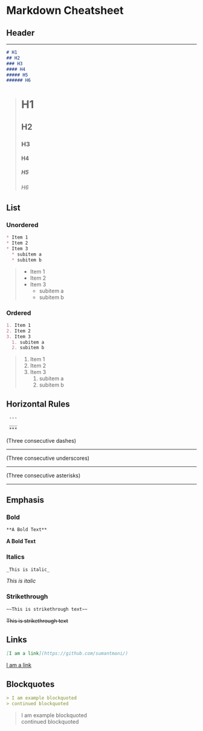 # Markdown Cheatsheet

## Header
---
```markdown
# H1
## H2
### H3
#### H4
##### H5
###### H6
```
> # H1
> ## H2
> ### H3
> #### H4
> ##### H5
> ###### H6

## List 
### Unordered 
```markdown
* Item 1
* Item 2
* Item 3
  * subitem a
  * subitem b
```
> * Item 1
> * Item 2
> * Item 3
>   * subitem a
>   * subitem b

### Ordered 
```markdown
1. Item 1
2. Item 2
3. Item 3
  1. subitem a
  2. subitem b
```
> 1. Item 1
> 2. Item 2
> 3. Item 3
>    1. subitem a
>    2. subitem b

## Horizontal Rules
```markdown
 ---
 ___
 *** 
 ```
 (Three consecutive dashes) 
 
 --- 
 (Three consecutive underscores) 
 
 ___
 (Three consecutive asterisks) 
 
 *** 

## Emphasis 
### Bold
```markdown
**A Bold Text**
```
**A Bold Text**

### Italics
```markdown
_This is italic_
```
_This is italic_

### Strikethrough
```markdown
~~This is strikethrough text~~
```
~~This is strikethrough text~~

## Links
```markdown
[I am a link](https://github.com/sumantmani/)
```
[I am a link](https://github.com/sumantmani/)

## Blockquotes
```markdown
> I am example blockquoted
> continued blockquoted
```
> I am example blockquoted  
> continued blockquoted
